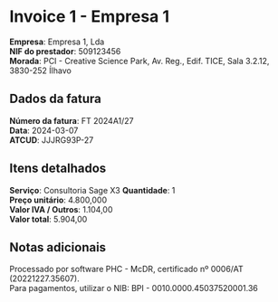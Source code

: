 # Invoice 1 - Empresa 1

**Empresa**: Empresa 1, Lda  
**NIF do prestador**: 509123456  
**Morada**: PCI - Creative Science Park, Av. Reg., Edif. TICE, Sala 3.2.12, 3830-252 Ílhavo  

## Dados da fatura

**Número da fatura**: FT 2024A1/27  
**Data**: 2024-03-07  
**ATCUD**: JJJRG93P-27  

## Itens detalhados

**Serviço**: Consultoria Sage X3 
**Quantidade**: 1  
**Preço unitário**: 4.800,000  
**Valor IVA / Outros**: 1.104,00  
**Valor total**: 5.904,00

## Notas adicionais

Processado por software PHC - McDR, certificado nº 0006/AT (20221227.35607).  
Para pagamentos, utilizar o NIB: BPI - 0010.0000.45037520001.36
